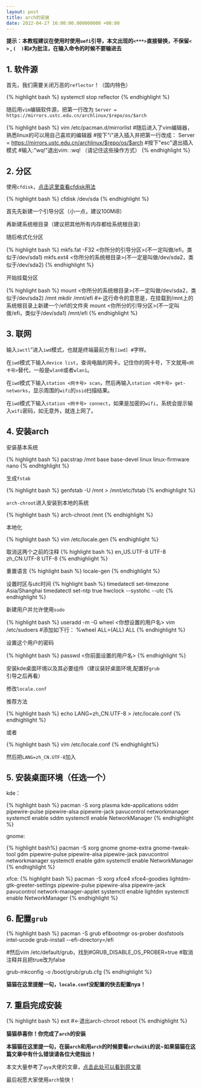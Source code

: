 ```yaml
---
layout: post
title: arch的安装
date: 2022-04-27 16:00:00.000000000 +08:00
---
```

**提示：本教程建议在使用时使用`uefi`引导，本文出现的`<***>`直接替换，不保留`<  >` , `(  )`和`#`为批注，在输入命令的时候不要输进去**

## 1. 软件源

首先，我们需要关闭万恶的`reflector`！（国内特色）

{% highlight bash %}
systemctl stop reflector
{% endhighlight %}

随后用`vim`编辑软件源，把第一行改为 `Server = https://mirrors.ustc.edu.cn/archlinux/$repo/os/$arch`

{% highlight bash %}
vim /etc/pacman.d/mirrorlist
#随后进入了vim编辑器，熟悉linux的可以用自己喜欢的编辑器
#按下"i"进入插入并把第一行改成：
Server = https://mirrors.ustc.edu.cn/archlinux/$repo/os/$arch
#按下"esc"退出插入模式
#输入:"wq!"退出vim:
:wq!
（请记住这些操作方式）
{% endhighlight %}

## 2. 分区

使用`cfdisk`，[点击这里查看cfdisk用法](https://www.runoob.com/linux/linux-comm-cfdisk.html)

{% highlight bash %}
cfdisk /dev/sda
{% endhighlight %}

首先先新建一个引导分区（小一点，建议100MiB）

再新建系统根目录（建议把其他所有内存都给系统根目录）

随后格式化分区

{% highlight bash %}
mkfs.fat -F32 <你所分的引导分区>(不一定叫做/efi，类似于/dev/sda1)
mkfs.ext4 <你所分的系统根目录>(不一定是叫做/dev/sda2，类似于/dev/sda2)
{% endhighlight %}

开始挂载分区

{% highlight bash %}
mount <你所分的系统根目录>(不一定叫做/dev/sda2，类似于/dev/sda2) /mnt
mkdir /mnt/efi  #<-这行命令的意思是，在挂载到/mnt上的系统根目录上新建一个/efi的文件夹
mount <你所分的引导分区>(不一定叫做/efi，类似于/dev/sda1) /mnt/efi
{% endhighlight %}

## 3. 联网 

输入`iwctl`”进入`iwd`模式，也就是终端最前方有`[iwd] #`字样。

在`iwd`模式下输入`device list`，查询电脑的网卡。记住你的网卡号，下文就用`<网卡号>`替代，一般是`wlan0`或者`wlan1`。

在`iwd`模式下输入`station <网卡号> scan`，然后再输入`station <网卡号> get-networks`，显示周围的`wifi`的`ssid`扫描结果。

在`iwd`模式下输入`station <网卡号> connect`，如果是加密的`wifi`，系统会提示输入`wifi`密码，如无意外，就连上网了。

## 4. 安装arch

安装基本系统

{% highlight bash %}
pacstrap /mnt base base-devel linux linux-firmware nano
{% endhtghlight %}




生成`fstab`

{% highlight bash %}
genfstab -U /mnt > /mnt/etc/fstab
{% endhighlight %}




`arch-chroot`进入安装到本地的系统

{% highlight bash %}
arch-chroot /mnt
{% endhighlight %}




本地化

{% highlight bash %}
vim /etc/locale.gen
{% endhighlight %}



取消这两个之前的注释
{% highlight bash %}
en_US.UTF-8 UTF-8
zh_CN.UTF-8 UTF-8
{% endhighlight %}



重置语言
{% highlight bash %}
locale-gen
{% endhighlight %}



设置时区与utc时间
{% highlight bash %}
timedatectl set-timezone Asia/Shanghai
timedatectl set-ntp true
hwclock --systohc --utc
{% endhighlight %}



新建用户并允许使用`sudo`

{% highlight bash %}
useradd -m -G wheel <你想设置的用户名>
vim /etc/sudoers
#添加如下行：
%wheel ALL=(ALL) ALL
{% endhighlight %}



设置这个用户的密码

{% highlight bash %}
passwd <你前面设置的用户名>
{% endhighlight %}



安装kde桌面环境以及其必要组件（建议装好桌面环境,配置好`grub`引导之后再看）

修改`locale.conf`

推荐方法

{% highlight bash %}
echo LANG=zh_CN.UTF-8 > /etc/locale.conf
{% endhighlight %}

或者

{% highlight bash %}
vim /etc/locale.conf
{% endhighlight%}

然后把`LANG=zh_CN.UTF-8`加入

## 5. 安装桌面环境（任选一个）

kde：

{% highlight bash %}
pacman -S xorg plasma kde-applications sddm pipewire-pulse pipewire-alsa pipewire-jack pavucontrol networkmanager
systemctl enable sddm
systemctl enable NetworkManager
{% endhighlight %}

gnome:

{% highlight bash%}
pacman -S xorg gnome gnome-extra gnome-tweak-tool gdm pipewire-pulse pipewire-alsa pipewire-jack pavucontrol networkmanager
systemctl enable gdm
systemctl enable NetworkManager
{% endhighlight %}

xfce:
{% highlight bash %}
pacman -S xorg xfce4 xfce4-goodies lightdm-gtk-greeter-settings pipewire-pulse pipewire-alsa pipewire-jack pavucontrol network-manager-applet
systemctl enable lightdm
systemctl enable NetworkManager
{% endhighlight %}

## 6. 配置`grub`

{% highlight bash %}
pacman -S grub efibootmgr os-prober dosfstools intel-ucode
grub-install --efi-directory=/efi

#然后vim /etc/default/grub，找到#GRUB_DISABLE_OS_PROBER=true
#取消注释并且把true改为false

grub-mkconfig -o /boot/grub/grub.cfg
{% endhighlight %}

**猫猫在这里提醒一句，`locale.conf`没配置的快去配置nya！**

## 7. 重启完成安装
{% highlight bash %}
exit  #<-退出arch-chroot
reboot
{% endhighlight %}


**猫猫恭喜你！你完成了`arch`的安装**

**本猫猫在这里提一句，在装`arch`和用`arch`的时候要看`archwiki`的说~如果猫猫在这篇文章中有什么错误请各位大佬指出！**

本文大量参考了`aya`大佬的文章，[点击此处可以看到原文章](https://note.aya1.top/#/Arch_For_Aya?id=%e5%88%86%e5%8c%ba%ef%bc%9acfdisk-devsda)

最后祝愿大家使用`arch`愉快！
